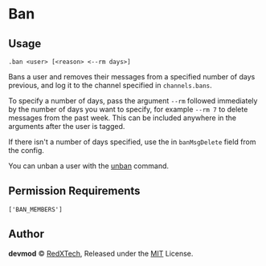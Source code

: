 # Ban

## Usage
`.ban <user> [<reason> <--rm days>]`

Bans a user and removes their messages from a specified number of days previous,
and log it to the channel specified in `channels.bans`.

To specify a number of days, pass the argument `--rm` followed immediately by
the number of days you want to specify, for example `--rm 7` to delete messages
from the past week. This can be included anywhere in the arguments after the 
user is tagged.

If there isn't a number of days specified, use the in `banMsgDelete` field from
the config.

You can unban a user with the [unban](./unban.md) command.

## Permission Requirements
`['BAN_MEMBERS']`

## Author
**devmod** © [RedXTech](https://github.com/redxtech), Released under the [MIT](../LICENSE.md) License.
